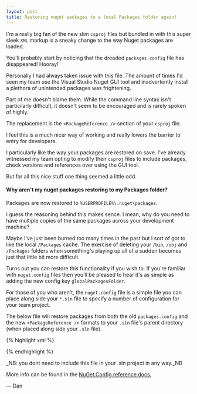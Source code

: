 ```yaml
---
layout: post
title: Restoring nuget packages to a local Packages folder again! 
---
```


I'm a really big fan of the new slim `csproj` files but bundled in with this super sleek `XML` markup is a sneaky change
to the way Nuget packages are loaded.

You'll probably start by noticing that the dreaded `packages.config` file has disappeared! Hooray!

Personally I had always taken issue with this file. The amount of times I'd seen my team use the Visual Studio Nuget GUI
tool and inadvertently install a plethora of unintended packages was frightening.

Part of me doesn't blame them. While the command line syntax isn't particilarly difficult, it doesn't seem to be encouraged
and is rarely spoken of highly. 

The replacement is the `<PackageReference />` section of your `csproj` file.

I feel this is a much nicer way of working and really lowers the barrier to entry for developers.

I particularly like the way your packages are restored on save. I've already witnessed my team opting to modify their `csproj`
files to include packages, check versions and references over using the GUI tool.

But for all this nice stuff one thing seemed a little odd.

#### Why aren't my nuget packages restoring to my Packages folder?

Packages are now restored to `%USERPROFILE%\.nuget\packages`.

I guess the reasoning behind this makes sence. I mean, why do you need to have multiple copies of the same packages
across your development machine?

Maybe I've just been burned too many times in the past but I sort of got to like the local `/Packages` cache. The exercise
of deleting your `/bin`, `/obj` and `/Packages` folders when something's playing up all of a sudden becomes just that
little bit more difficult.

Turns out you can restore this functionality if you wish to. If you're familiar with `nuget.config` files then you'll be
pleased to hear it's as simple as adding the new config key `globalPackagesFolder`.

For those of you who aren't, the `nuget.config` file is a simple file you can place along side your `*.sln` file to
specify a number of configuration for your team project.

The below file will restore packages from both the old `packages.config` and the new `<PackageReference />` formats to 
your `.sln` file's parent directory (when placed along side your `.sln` file).

{% highlight xml %}
<?xml version="1.0" encoding="utf-8"?>
<configuration>
  <config>
    <add key="repositoryPath" value="..\Packages" />
	<add key="globalPackagesFolder" value="..\Packages" />
  </config>
</configuration>
{% endhighlight %}

_NB: you dont need to include this file in your .sln project in any way._NB

More info can be found in the [NuGet.Config reference docs.](https://docs.microsoft.com/en-us/nuget/reference/nuget-config-file)

&mdash; Dan